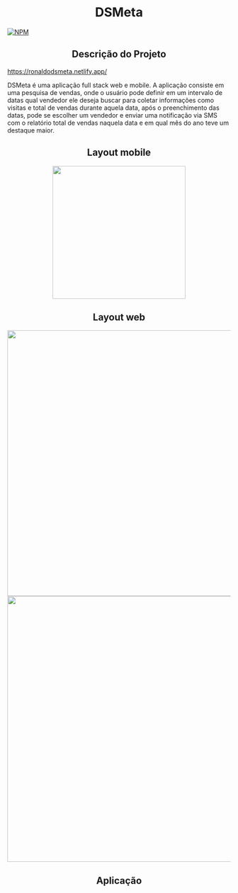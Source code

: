 <h1 align="center">
DSMeta
</h1>

[![NPM](https://img.shields.io/npm/l/react)](https://github.com/RonaldoCesar28/DSMeta/blob/main/LICENSE)

<h2 align="center">
Descrição do Projeto
</h2>

https://ronaldodsmeta.netlify.app/

DSMeta é uma aplicação full stack web e mobile.
A aplicação consiste em uma pesquisa de vendas, onde o usuário pode definir em um intervalo de datas qual vendedor ele deseja buscar para coletar informações como visitas e total de vendas durante aquela data, após o preenchimento das datas, pode se escolher um vendedor e enviar uma notificação via SMS com o relatório total de vendas naquela data e em qual mês do ano teve um destaque maior.

<h2 align="center">
Layout mobile
</h2>

<div align="center">
<img src="https://user-images.githubusercontent.com/101528945/182218482-f255c4af-2cda-4133-a7d6-2d83c163cf66.jpg" width="300" />
</div>

<h2 align="center">
Layout web
</h2>

<div align="center">
<img src="https://user-images.githubusercontent.com/101528945/182221412-006d6e01-6d1a-4dd9-a31a-f43a05b89e90.png" width="600" /> <img src="https://user-images.githubusercontent.com/101528945/182232289-f3142669-1571-4a2d-a06a-ff2a0d1e6a91.png" width="600" />
</div>

<h2 align="center">
Aplicação
</h2>

<div align="center">

</div>
